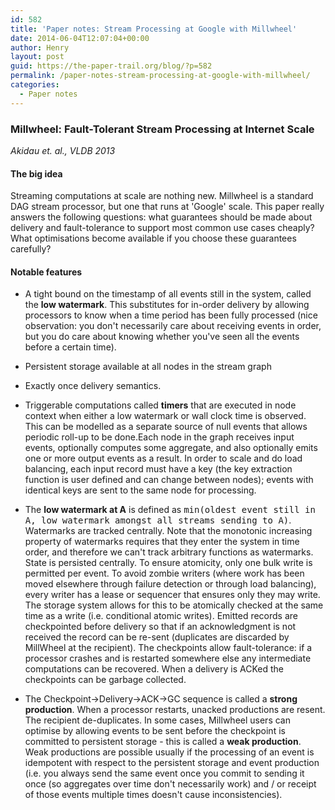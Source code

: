 ```yaml
---
id: 582
title: 'Paper notes: Stream Processing at Google with Millwheel'
date: 2014-06-04T12:07:04+00:00
author: Henry
layout: post
guid: https://the-paper-trail.org/blog/?p=582
permalink: /paper-notes-stream-processing-at-google-with-millwheel/
categories:
  - Paper notes
---
```


### Millwheel: Fault-Tolerant Stream Processing at Internet Scale

  _Akidau et. al., VLDB 2013_

#### The big idea

Streaming computations at scale are nothing new. Millwheel is a standard DAG stream processor, but one that runs at 'Google' scale. This paper really answers the following questions: what guarantees should be made about delivery and fault-tolerance to support most common use cases cheaply? What optimisations become available if you choose these guarantees carefully? <!--more-->

#### Notable features

* A tight bound on the timestamp of all events still in the system, called the **low watermark**. This substitutes for in-order delivery by allowing processors to know when a time period has been fully processed (nice observation: you don't necessarily care about receiving events in order, but you do care about knowing whether you've seen all the events before a certain time).

* Persistent storage available at all nodes in the stream graph

* Exactly once delivery semantics.

* Triggerable computations called **timers** that are executed in node context when either a low watermark or wall clock time is observed. This can be modelled as a separate source of null events that allows periodic roll-up to be done.Each node in the graph receives input events, optionally computes some aggregate, and also optionally emits one or more output events as a result. In order to scale and do load balancing, each input record must have a key (the key extraction function is user defined and can change between nodes); events with identical keys are sent to the same node for processing.

* The **low watermark at A** is defined as <tt>min(oldest event still in A, low watermark amongst all streams sending to A)</tt>. Watermarks are tracked centrally. Note that the monotonic increasing property of watermarks requires that they enter the system in time order, and therefore we can't track arbitrary functions as watermarks. State is persisted centrally. To ensure atomicity, only one bulk write is permitted per event. To avoid zombie writers (where work has been moved elsewhere through failure detection or through load balancing), every writer has a lease or sequencer that ensures only they may write. The storage system allows for this to be atomically checked at the same time as a write (i.e. conditional atomic writes). Emitted records are checkpointed before delivery so that if an acknowledgment is not received the record can be re-sent (duplicates are discarded by MillWheel at the recipient). The checkpoints allow fault-tolerance: if a processor crashes and is restarted somewhere else any intermediate computations can be recovered. When a delivery is ACKed the checkpoints can be garbage collected.

* The Checkpoint->Delivery->ACK->GC sequence is called a **strong production**. When a processor restarts, unacked productions are resent. The recipient de-duplicates. In some cases, Millwheel users can optimise by allowing events to be sent before the checkpoint is committed to persistent storage - this is called a **weak production**. Weak productions are possible usually if the processing of an event is idempotent with respect to the persistent storage and event production (i.e. you always send the same event once you commit to sending it once (so aggregates over time don't necessarily work) and / or receipt of those events multiple times doesn't cause inconsistencies).
